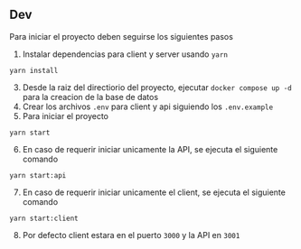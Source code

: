 ## Dev

Para iniciar el proyecto deben seguirse los siguientes pasos

1. Instalar dependencias para client y server usando `yarn`

```
yarn install
```

3. Desde la raiz del directiorio del proyecto, ejecutar `docker compose up -d` para la creacion de la base de datos
4. Crear los archivos `.env` para client y api siguiendo los `.env.example`
5. Para iniciar el proyecto

```
yarn start
```

6. En caso de requerir iniciar unicamente la API, se ejecuta el siguiente comando

```
yarn start:api
```

7. En caso de requerir iniciar unicamente el client, se ejecuta el siguiente comando

```
yarn start:client
```

8. Por defecto client estara en el puerto `3000` y la API en `3001`
